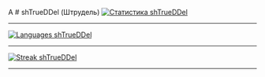 А # shTrueDDel (Штрудель)
[![Статистика shTrueDDel](https://github-readme-stats.vercel.app/api?username=shTrueDDel&show_icons=true&theme=dark)](https://github.com/anuraghazra/github-readme-stats)

---

[![Languages shTrueDDel](https://github-readme-stats.vercel.app/api/top-langs/?username=shTrueDDel&layout=compact&theme=vision-friendly-dark)](https://github.com/anuraghazra/github-readme-stats)

---

[![Streak shTrueDDel](https://github-readme-streak-stats.herokuapp.com/?user=shTrueDDel&theme=radical)](https://github.com/DenverCoder1/github-readme-streak-stats)

---

